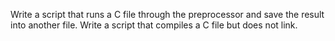 Write a script that runs a C file through the preprocessor and save the result into another file.
Write a script that compiles a C file but does not link.

